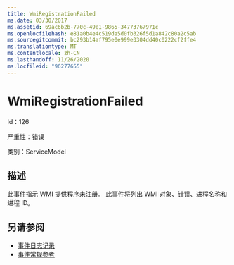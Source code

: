 ```yaml
---
title: WmiRegistrationFailed
ms.date: 03/30/2017
ms.assetid: 69ac6b2b-770c-49e1-9865-34773767971c
ms.openlocfilehash: e81a0b4e4c519da5d0fb326f5d1a842c80a2c5ab
ms.sourcegitcommit: bc293b14af795e0e999e3304dd40c0222cf2ffe4
ms.translationtype: MT
ms.contentlocale: zh-CN
ms.lasthandoff: 11/26/2020
ms.locfileid: "96277655"
---
```

# <a name="wmiregistrationfailed"></a>WmiRegistrationFailed

Id：126  
  
 严重性：错误  
  
 类别：ServiceModel  
  
## <a name="description"></a>描述  

 此事件指示 WMI 提供程序未注册。 此事件将列出 WMI 对象、错误、进程名称和进程 ID。  
  
## <a name="see-also"></a>另请参阅

- [事件日志记录](index.md)
- [事件常规参考](events-general-reference.md)
